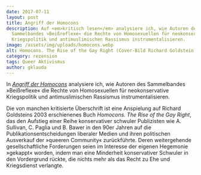 ```yaml
---
date: 2017-07-11
layout: post
title: Angriff der Homocons
description: Auf <em>kritisch lesen</em> analysiere ich, wie Autoren des
  Sammelbandes »Beißreflexe« die Rechte von Homosexuellen für neokonservative
  Kriegspolitik und antimuslimischen Rassismus instrumentalisieren.
image: /assets/img/uploads/homocons.webp
alt: Homocons. The Rise of the Gay Right (Cover-Bild Richard Goldstein, 2003)
category: rezension
tags: Queer Aktivismus
author: gklauda
---
```

In *[Angriff der Homocons](https://kritisch-lesen.de/rezension/angriff-der-homocons)* analysiere ich, wie Autoren des Sammelbandes »Beißreflexe« die Rechte von Homosexuellen für neokonservative Kriegspolitik und antimuslimischen Rassismus instrumentalisieren.

Die von manchen kritisierte Überschrift ist eine Anspielung auf Richard Goldsteins 2003 erschienenes Buch *Homocons. The Rise of the Gay Right*, das den Aufstieg einer Reihe konservativer schwuler Publizisten wie A. Sullivan, C. Paglia und B. Bawer in den 90er Jahren auf die Publikationsentscheidungen liberaler Medien und ihren politischen Ausverkauf der »queeren Community« zurückführte. Deren weitergehende gesellschaftliche Forderungen seien im Interesse der eigenen Hegemonie »gekappt« worden, indem man eine Minderheit konservativer Schwuler in den Vordergrund rückte, die nichts mehr als das Recht zu Ehe und Kriegsdienst verlangte.
